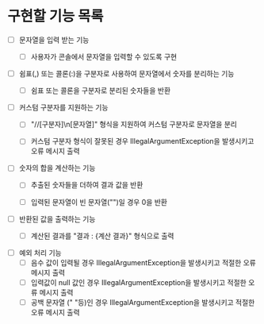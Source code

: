 # 구현할 기능 목록

- [ ] 문자열을 입력 받는 기능
  - [ ] 사용자가 콘솔에서 문자열을 입력할 수 있도록 구현


- [ ] 쉼표(,) 또는 콜론(:)을 구분자로 사용하여 문자열에서 숫자를 분리하는 기능
  - [ ] 쉼표 또는 콜론을 구분자로 분리된 숫자들을 반환


- [ ] 커스텀 구분자를 지원하는 기능
  - [ ] "//[구분자]\n[문자열]" 형식을 지원하여 커스텀 구분자로 문자열을 분리
  - [ ] 커스텀 구분자 형식이 잘못된 경우 IllegalArgumentException을 발생시키고 오류 메시지 출력


- [ ] 숫자의 합을 계산하는 기능
  - [ ] 추출된 숫자들을 더하여 결과 값을 반환
  - [ ] 입력된 문자열이 빈 문자열("")일 경우 0을 반환


- [ ] 반환된 값을 출력하는 기능
  - [ ] 계산된 결과를 "결과 : {계산 결과}" 형식으로 출력


- [ ] 예외 처리 기능
  - [ ] 음수 값이 입력될 경우 IllegalArgumentException을 발생시키고 적절한 오류 메시지 출력
  - [ ] 입력값이 null 값인 경우 IllegalArgumentException을 발생시키고 적절한 오류 메시지 출력
  - [ ] 공백 문자열 (" "등)인 경우 IllegalArgumentException을 발생시키고 적절한 오류 메시지 출력
